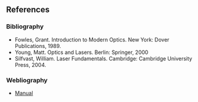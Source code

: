 ## References

### Bibliography

- Fowles, Grant. Introduction to Modern Optics. New York: Dover Publications, 1989.
- Young, Matt. Optics and Lasers. Berlin: Springer, 2000
- Silfvast, William. Laser Fundamentals. Cambridge: Cambridge University Press, 2004.

### Webliography
- [Manual](https://physics.iitd.ac.in/uploads/manual_a4cyFz1AQ9.pdf)
